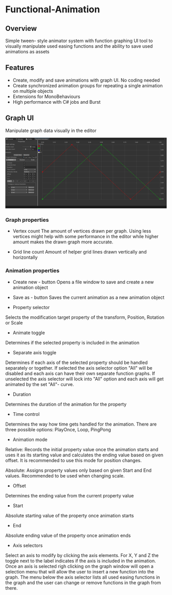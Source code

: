 # Functional-Animation

## Overview
 Simple tween- style animator system with function graphing UI tool to visually manipulate used easing functions and the ability
 to save used animations as assets

## Features
* Create, modify and save animations with graph UI. No coding needed
* Create synchronized animation groups for repeating a single animation on multiple objects
* Extensions for MonoBehaviours
* High performance with C# jobs and Burst

## Graph UI
Manipulate graph data visually in the editor

<img src="https://github.com/NiklasKiuru/Functional-Animation/blob/main/Documentation/animator_window.png" width="800">

### Graph properties
* Vertex count
	The amount of vertices drawn per graph. Using less vertices might help with some performance in the editor while higher amount makes the drawn graph more accurate.

* Grid line count
	Amount of helper grid lines drawn vertically and horizontally

### Animation properties
* Create new - button
	Opens a file window to save and create a new animation object

* Save as - button
	Saves the current animation as a new animation object

* Property selector

Selects the modification target property of the transform, Position, Rotation or Scale

* Animate toggle

Determines if the selected property is included in the animation

* Separate axis toggle

Determines if each axis of the selected property should be handled separately or together.
If selected the axis selector option "All" will be disabled and each axis can have their own separate function graphs.
If unselected the axis selector will lock into "All" option and each axis will get animated by the set "All"- curve.

* Duration

Determines the duration of the animation for the property

* Time control

Determines the way how time gets handled for the animation. There are three possible options: PlayOnce, Loop, PingPong

* Animation mode

Relative: Records the initial property value once the animation starts and uses it as its starting value and calculates the ending value based on given offset.
It is recommended to use this mode for position changes.

Absolute: Assigns property values only based on given Start and End values. Recommended to be used when changing scale.

* Offset

Determines the ending value from the current property value

* Start

Absolute starting value of the property once animation starts

* End

Absolute ending value of the property once animation ends

* Axis selectors

Select an axis to modify by clicking the axis elements. For X, Y and Z the toggle next to the label indicates if the axis is included in the animation.
Once an axis is selected righ clicking on the graph window will open a selection menu that will allow the user to insert a new function into the graph.
The menu below the axis selector lists all used easing functions in the graph and the user can change or remove functions in the graph from there.